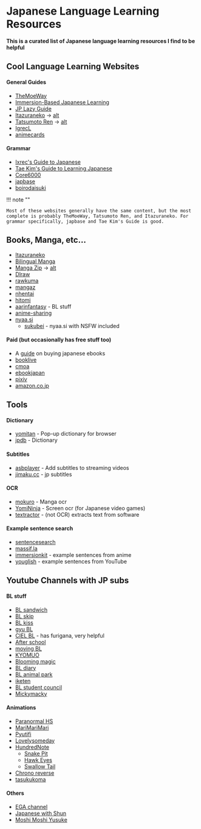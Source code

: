 # Japanese Language Learning Resources

**This is a curated list of Japanese language learning resources I find to be helpful**

## Cool Language Learning Websites

<h4>General Guides</h4>

- [TheMoeWay](https://learnjapanese.moe)
- [Immersion-Based Japanese Learning](https://donkuri.github.io/learn-japanese/)
- [JP Lazy Guide](https://xelieu.github.io/jp-lazy-guide/)
- [Itazuraneko](https://gohoneko.neocities.org) -> [alt](https://djtguide.github.io/learn/learnmain.html)
- [Tatsumoto Ren](https://tatsumoto-ren.github.io/blog/index.html) -> [alt](https://tatsumoto.neocities.org/blog/)
- [IgrecL](https://github.com/IgrecL/japanese)
- [animecards](https://animecards.site)

<h4>Grammar</h4>

- [Ixrec's Guide to Japanese](https://ixrec.neocities.org)
- [Tae Kim's Guide to Learning Japanese](https://guidetojapanese.org/learn/)
- [Core6000](https://core6000.neocities.org)
- [japbase](https://japbase.neocities.org/full_night)
- [boirodaisuki](https://boirodaisuki.neocities.org/dark)

!!! note ""

    Most of these websites generally have the same content, but the most complete is probably TheMoeWay, Tatsumoto Ren, and Itazuraneko. For grammar specifically, japbase and Tae Kim's Guide is good.

## Books, Manga, etc...

- [Itazuraneko](https://itazuraneko.org/index.html)
- [Bilingual Manga](https://bilingualmanga.org)
- [Manga Zip](https://manga-zip.is/post) -> [alt](https://manga-zip.info/home.i1/)
- [Dlraw](https://dlraw.to/raw/)
- [rawkuma](https://rawkuma.com)
- [mangaz](https://www.mangaz.com)
- [nhentai](https://nhentai.net)
- [hitomi](https://hitomi.la)
- [aarinfantasy](https://aarinfantasy.com/forum/forum.php) - BL stuff
- [anime-sharing](https://www.anime-sharing.com)
- [nyaa.si](https://nyaa.si/?f=0&c=1_2&q)
    - [sukubei](https://sukebei.nyaa.si/rules) - nyaa.si with NSFW included

<h4>Paid (but occasionally has free stuff too)</h4>

- A [guide](https://www.tofugu.com/japanese/how-to-buy-japanese-ebooks/) on buying japanese ebooks
- [booklive](https://booklive.jp)
- [cmoa](https://www.cmoa.jp)
- [ebookjapan](https://ebookjapan.yahoo.co.jp)
- [pixiv](https://comic.pixiv.net)
- [amazon.co.jp](https://www.amazon.co.jp/-/en/本-書籍-通販/b/?ie=UTF8&node=465392&ref_=nav_cs_books)

## Tools

<h4>Dictionary</h4>

- [yomitan](https://github.com/themoeway/yomitan) - Pop-up dictionary for browser
- [jpdb](https://jpdb.io) - Dictionary

<h4>Subtitles</h4>

- [asbplayer](https://github.com/killergerbah/asbplayer) - Add subtitles to streaming videos
- [jimaku.cc](https://jimaku.cc) - jp subtitles

<h4>OCR</h4>

- [mokuro](https://github.com/kha-white/mokuro) - Manga ocr
- [YomiNinja](https://github.com/matt-m-o/YomiNinja) - Screen ocr (for Japanese video games)
- [textractor](https://github.com/Artikash/Textractor) - (not OCR) extracts text from software

<h4>Example sentence search</h4>

- [sentencesearch](https://sentencesearch.neocities.org)
- [massif.la](https://massif.la/ja)
- [immersionkit](https://www.immersionkit.com) - example sentences from anime
- [youglish](https://youglish.com/japanese) - example sentences from YouTube

## Youtube Channels with JP subs

<h4>BL stuff</h4>

- [BL sandwich](https://www.youtube.com/@BLsandwich)
- [BL skip](https://www.youtube.com/@blskip)
- [BL kiss](https://www.youtube.com/@blmanga)
- [gyu BL](https://www.youtube.com/@gyu-bl)
- [CIEL BL](https://www.youtube.com/@blchannel_cf) - has furigana, very helpful
- [After school](https://www.youtube.com/@5afterschoolinlovein5minut17)
- [moving BL](https://www.youtube.com/@BL-cc4if)
- [KYOMUO](https://www.youtube.com/@kyomuo)
- [Blooming magic](https://www.youtube.com/@BloomingMagic_jp)
- [BL diary](https://www.youtube.com/@BLdiaryJP)
- [BL animal park](https://www.youtube.com/@blanimalpark)
- [iketen](https://www.youtube.com/@bl3835)
- [BL student council](https://www.youtube.com/@BLComic)
- [Mickymacky](https://www.youtube.com/@mickymacky25)

<h4>Animations</h4>

- [Paranormal HS](https://www.youtube.com/@parako)
- [MariMariMari](https://www.youtube.com/@marymarymary80s/featured)
- [Pyutifi](https://www.youtube.com/@pyutifi)
- [Lovelysomeday](https://www.youtube.com/@lovelysomeday/featured)
- [HundredNote](https://www.youtube.com/@hundrednote100/featured)
    - [Snake Pit](https://www.youtube.com/@SnakePit-il1dc)
    - [Hawk Eyes](https://www.youtube.com/@HawkEyes-uk5do)
    - [Swallow Tail](https://www.youtube.com/@SwallowTail-cq1fd)
- [Chrono reverse](https://www.youtube.com/@Chronover_info)
- [tasukukoma](https://www.youtube.com/@komatasuku)

<h4>Others</h4>

- [EGA channel](https://www.youtube.com/@EGA-CHANNEL)
- [Japanese with Shun](https://www.youtube.com/@JapanesewithShun)
- [Moshi Moshi Yusuke](https://www.youtube.com/@moshimoshi.yusuke/featured)